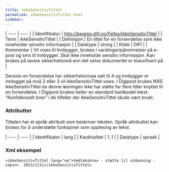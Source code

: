 ```yaml
---
title: ikkeSensitivTittel
permalink: ikkeSensitivTittel.html
sidebar:
---
```


| ---- | ---- |
| Identifikator | http://begrep.difi.no/Felles/ikkeSensitivTittel |
| Term | ikkeSensitivTittel |
| Definisjon | En tittel for en forsendelse som ikke inneholder sensitiv informasjon |
| Datatype | string |
| Kilde | DIFI |
| Kommentar | Vil vises til Innbygger, brukes i varslinger/påminnelser på e-post og sms til Innbygger. Skal ikke inneholde sensitiv informasjon. Kan brukes på lavere sikkerhetsnivå enn det selve dokumentet er klassifisert på. | 

Dersom en forsendelse har sikkerhetsnivaa satt til 4 og Innbygger er innlogget på nivå 2 eller 3 vil ikkeSensitivTittel vises.
I Digipost brukes IKKE ikkeSensitivTittel da denne løsningen ikke har støtte for flere titler knyttet til en forsendelse. I Digipost brukes heller en standard hardkodet tekst: “Konfidensielt brev” i de tilfeller der ikkeSensitivTittel skulle vært brukt.

### Attributter

Tittelen har et språk attributt som beskriver teksten. Språk attributtet kan brukes for å understøtte funksjoner som opplesing av tekst.

| ---- | ---- |
| Identifikator | lang |
| Kardinalitet | 1..1 |
| Datatype | spraak |

### Xml eksempel

```
<ikkeSensitivTittel lang="no">Vedtaksbrev - støtte til utdanning - saksnr. 2013/1111</ikkeSensitivTittel>
```

